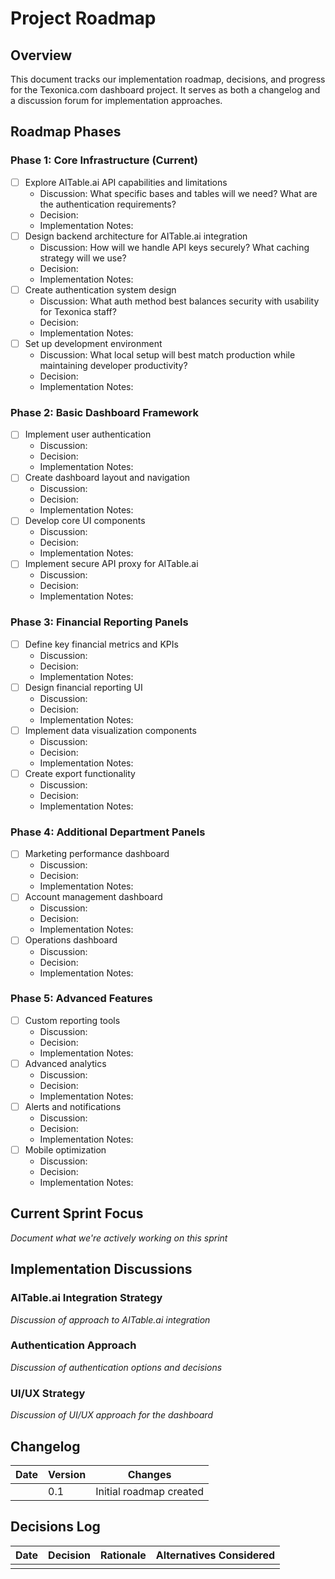 # Project Roadmap

## Overview
This document tracks our implementation roadmap, decisions, and progress for the Texonica.com dashboard project. It serves as both a changelog and a discussion forum for implementation approaches.

## Roadmap Phases

### Phase 1: Core Infrastructure (Current)
- [ ] Explore AITable.ai API capabilities and limitations
  - Discussion: What specific bases and tables will we need? What are the authentication requirements?
  - Decision: 
  - Implementation Notes:
- [ ] Design backend architecture for AITable.ai integration
  - Discussion: How will we handle API keys securely? What caching strategy will we use?
  - Decision:
  - Implementation Notes:
- [ ] Create authentication system design
  - Discussion: What auth method best balances security with usability for Texonica staff?
  - Decision:
  - Implementation Notes:
- [ ] Set up development environment
  - Discussion: What local setup will best match production while maintaining developer productivity?
  - Decision:
  - Implementation Notes:

### Phase 2: Basic Dashboard Framework
- [ ] Implement user authentication
  - Discussion:
  - Decision:
  - Implementation Notes:
- [ ] Create dashboard layout and navigation
  - Discussion:
  - Decision:
  - Implementation Notes:
- [ ] Develop core UI components
  - Discussion:
  - Decision:
  - Implementation Notes:
- [ ] Implement secure API proxy for AITable.ai
  - Discussion:
  - Decision:
  - Implementation Notes:

### Phase 3: Financial Reporting Panels
- [ ] Define key financial metrics and KPIs
  - Discussion:
  - Decision:
  - Implementation Notes:
- [ ] Design financial reporting UI
  - Discussion:
  - Decision:
  - Implementation Notes:
- [ ] Implement data visualization components
  - Discussion:
  - Decision:
  - Implementation Notes:
- [ ] Create export functionality
  - Discussion:
  - Decision:
  - Implementation Notes:

### Phase 4: Additional Department Panels
- [ ] Marketing performance dashboard
  - Discussion:
  - Decision:
  - Implementation Notes:
- [ ] Account management dashboard
  - Discussion:
  - Decision:
  - Implementation Notes:
- [ ] Operations dashboard
  - Discussion:
  - Decision:
  - Implementation Notes:

### Phase 5: Advanced Features
- [ ] Custom reporting tools
  - Discussion:
  - Decision:
  - Implementation Notes:
- [ ] Advanced analytics
  - Discussion:
  - Decision:
  - Implementation Notes:
- [ ] Alerts and notifications
  - Discussion:
  - Decision:
  - Implementation Notes:
- [ ] Mobile optimization
  - Discussion:
  - Decision:
  - Implementation Notes:

## Current Sprint Focus
*Document what we're actively working on this sprint*

## Implementation Discussions

### AITable.ai Integration Strategy
*Discussion of approach to AITable.ai integration*

### Authentication Approach
*Discussion of authentication options and decisions*

### UI/UX Strategy
*Discussion of UI/UX approach for the dashboard*

## Changelog
| Date | Version | Changes |
|------|---------|---------|
|      | 0.1     | Initial roadmap created |

## Decisions Log
| Date | Decision | Rationale | Alternatives Considered |
|------|----------|-----------|-------------------------|
|      |          |           |                         | 